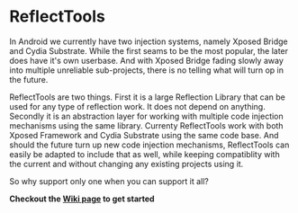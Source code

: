 # ReflectTools

In Android we currently have two injection systems, namely Xposed Bridge and Cydia Substrate. While the first seams to be the most popular, the later does have it's own userbase. And with Xposed Bridge fading slowly away into multiple unreliable sub-projects, there is no telling what will turn op in the future. 

ReflectTools are two things. First it is a large Reflection Library that can be used for any type of reflection work. It does not depend on anything. Secondly it is an abstraction layer for working with multiple code injection mechanisms using the same library. Currenty ReflectTools work with both Xposed Framework and Cydia Substrate using the same code base. And should the future turn up new code injection mechanisms, ReflectTools can easily be adapted to include that as well, while keeping compatiblity with the current and without changing any existing projects using it. 

So why support only one when you can support it all? 

**Checkout the [Wiki page](https://github.com/SpazeDog/reflect-tools/wiki) to get started**
